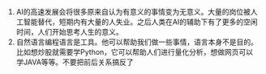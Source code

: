 1. AI的高速发展会将很多原来自认为有意义的事情变为无意义。大量的岗位被人工智能替代，短期内有大量的人失业。之后人类在AI的辅助下有了更多的空闲时间，人们开始思考人生的意义。
2. 自然语言编程语言是工具。他可以帮助我们做一些事情，语言本身不是目的。比如想炒股就需要学Python，它可以帮助人们进行量化分析，想做网页可以学JAVA等等。不要把前后关系搞反了
